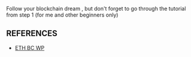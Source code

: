 Follow your blockchain dream , but don't forget to go through the tutorial from step 1 (for me and other beginners only)


## REFERENCES

- [ETH BC WP](https://github.com/ethereum/wiki/wiki/White-Paper)
